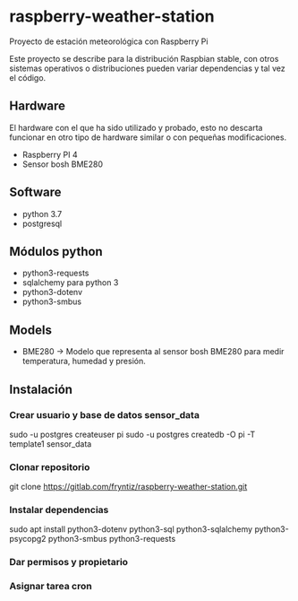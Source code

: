 # raspberry-weather-station

Proyecto de estación meteorológica con Raspberry Pi

Este proyecto se describe para la distribución Raspbian stable, con otros 
sistemas operativos o distribuciones pueden variar dependencias y tal vez
el código.

## Hardware 

El hardware con el que ha sido utilizado y probado, esto no descarta funcionar
en otro tipo de hardware similar o con pequeñas modificaciones.

- Raspberry PI 4
- Sensor bosh BME280


## Software

- python 3.7
- postgresql

## Módulos python

- python3-requests
- sqlalchemy para python 3
- python3-dotenv
- python3-smbus

## Models

- BME280 → Modelo que representa al sensor bosh BME280 para medir 
temperatura, humedad y presión.

## Instalación

### Crear usuario y base de datos sensor_data

sudo -u postgres createuser pi
sudo -u postgres createdb -O pi -T template1 sensor_data

### Clonar repositorio

git clone https://gitlab.com/fryntiz/raspberry-weather-station.git


### Instalar dependencias

sudo apt install python3-dotenv python3-sql python3-sqlalchemy python3-psycopg2 python3-smbus python3-requests

### Dar permisos y propietario

### Asignar tarea cron